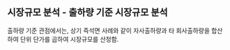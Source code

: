 ## 시장규모 분석 - 출하량 기준 시장규모 분석

출하량 기준 관점에서는, 상기 즉석면 사례와 같이 자사출하량과 타 회사출하량을 합산하여 단위 단가를 곱하여 시장규모를 산정함.
